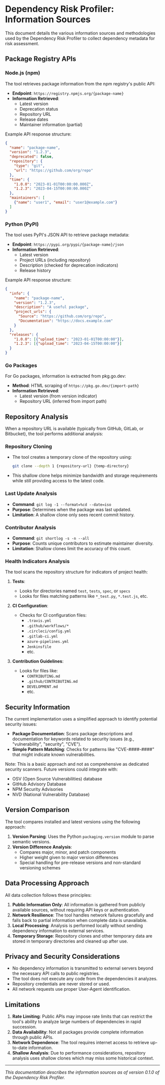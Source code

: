 # Dependency Risk Profiler: Information Sources

This document details the various information sources and methodologies used by the Dependency Risk Profiler to collect dependency metadata for risk assessment.

## Package Registry APIs

### Node.js (npm)

The tool retrieves package information from the npm registry's public API:

- **Endpoint**: `https://registry.npmjs.org/{package-name}`
- **Information Retrieved**:
  - Latest version
  - Deprecation status
  - Repository URL
  - Release dates
  - Maintainer information (partial)

Example API response structure:
```json
{
  "name": "package-name",
  "version": "1.2.3",
  "deprecated": false,
  "repository": {
    "type": "git", 
    "url": "https://github.com/org/repo"
  },
  "time": {
    "1.0.0": "2023-01-01T00:00:00.000Z",
    "1.2.3": "2023-04-15T00:00:00.000Z"
  },
  "maintainers": [
    {"name": "user1", "email": "user1@example.com"}
  ]
}
```

### Python (PyPI)

The tool uses PyPI's JSON API to retrieve package metadata:

- **Endpoint**: `https://pypi.org/pypi/{package-name}/json`
- **Information Retrieved**:
  - Latest version
  - Project URLs (including repository)
  - Description (checked for deprecation indicators)
  - Release history

Example API response structure:
```json
{
  "info": {
    "name": "package-name",
    "version": "1.2.3",
    "description": "A useful package",
    "project_urls": {
      "Source": "https://github.com/org/repo",
      "Documentation": "https://docs.example.com"
    }
  },
  "releases": {
    "1.0.0": [{"upload_time": "2023-01-01T00:00:00"}],
    "1.2.3": [{"upload_time": "2023-04-15T00:00:00"}]
  }
}
```

### Go Packages

For Go packages, information is extracted from pkg.go.dev:

- **Method**: HTML scraping of `https://pkg.go.dev/{import-path}`
- **Information Retrieved**:
  - Latest version (from version indicator)
  - Repository URL (inferred from import path)

## Repository Analysis

When a repository URL is available (typically from GitHub, GitLab, or Bitbucket), the tool performs additional analysis:

### Repository Cloning

- The tool creates a temporary clone of the repository using:
  ```bash
  git clone --depth 1 {repository-url} {temp-directory}
  ```
- This shallow clone helps minimize bandwidth and storage requirements while still providing access to the latest code.

### Last Update Analysis

- **Command**: `git log -1 --format=%cd --date=iso`
- **Purpose**: Determines when the package was last updated.
- **Limitation**: A shallow clone only sees recent commit history.

### Contributor Analysis

- **Command**: `git shortlog -s -n --all`
- **Purpose**: Counts unique contributors to estimate maintainer diversity.
- **Limitation**: Shallow clones limit the accuracy of this count.

### Health Indicators Analysis

The tool scans the repository structure for indicators of project health:

1. **Tests**:
   - Looks for directories named `test`, `tests`, `spec`, or `specs`
   - Looks for files matching patterns like `*_test.py`, `*.test.js`, etc.

2. **CI Configuration**:
   - Checks for CI configuration files:
     - `.travis.yml`
     - `.github/workflows/*`
     - `.circleci/config.yml`
     - `.gitlab-ci.yml`
     - `azure-pipelines.yml`
     - `Jenkinsfile`
     - etc.

3. **Contribution Guidelines**:
   - Looks for files like:
     - `CONTRIBUTING.md`
     - `.github/CONTRIBUTING.md`
     - `DEVELOPMENT.md`
     - etc.

## Security Information

The current implementation uses a simplified approach to identify potential security issues:

- **Package Documentation**: Scans package descriptions and documentation for keywords related to security issues (e.g., "vulnerability", "security", "CVE").
- **Simple Pattern Matching**: Checks for patterns like "CVE-####-####" that might indicate known vulnerabilities.

Note: This is a basic approach and not as comprehensive as dedicated security scanners. Future versions could integrate with:
- OSV (Open Source Vulnerabilities) database
- GitHub Advisory Database
- NPM Security Advisories
- NVD (National Vulnerability Database)

## Version Comparison

The tool compares installed and latest versions using the following approach:

1. **Version Parsing**: Uses the Python `packaging.version` module to parse semantic versions.
2. **Version Difference Analysis**:
   - Compares major, minor, and patch components
   - Higher weight given to major version differences
   - Special handling for pre-release versions and non-standard versioning schemes

## Data Processing Approach

All data collection follows these principles:

1. **Public Information Only**: All information is gathered from publicly available sources, without requiring API keys or authentication.
2. **Network Resilience**: The tool handles network failures gracefully and falls back to partial information when complete data is unavailable.
3. **Local Processing**: Analysis is performed locally without sending dependency information to external services.
4. **Temporary Storage**: Repository clones and other temporary data are stored in temporary directories and cleaned up after use.

## Privacy and Security Considerations

- No dependency information is transmitted to external servers beyond the necessary API calls to public registries.
- The tool does not execute any code from the dependencies it analyzes.
- Repository credentials are never stored or used.
- All network requests use proper User-Agent identification.

## Limitations

1. **Rate Limiting**: Public APIs may impose rate limits that can restrict the tool's ability to analyze large numbers of dependencies in rapid succession.
2. **Data Availability**: Not all packages provide complete information through public APIs.
3. **Network Dependence**: The tool requires internet access to retrieve up-to-date information.
4. **Shallow Analysis**: Due to performance considerations, repository analysis uses shallow clones which may miss some historical context.

---

*This documentation describes the information sources as of version 0.1.0 of the Dependency Risk Profiler.*